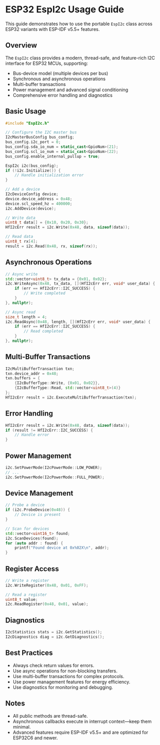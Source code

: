 # ESP32 EspI2c Usage Guide

This guide demonstrates how to use the portable `EspI2c` class across ESP32 variants with ESP-IDF v5.5+ features.

## Overview

The `EspI2c` class provides a modern, thread-safe, and feature-rich I2C interface for ESP32 MCUs, supporting:
- Bus-device model (multiple devices per bus)
- Synchronous and asynchronous operations
- Multi-buffer transactions
- Power management and advanced signal conditioning
- Comprehensive error handling and diagnostics

## Basic Usage

```cpp
#include "EspI2c.h"

// Configure the I2C master bus
I2cMasterBusConfig bus_config;
bus_config.i2c_port = 0;
bus_config.sda_io_num = static_cast<GpioNum>(21);
bus_config.scl_io_num = static_cast<GpioNum>(22);
bus_config.enable_internal_pullup = true;

EspI2c i2c(bus_config);
if (!i2c.Initialize()) {
    // Handle initialization error
}

// Add a device
I2cDeviceConfig device;
device.device_address = 0x48;
device.scl_speed_hz = 400000;
i2c.AddDevice(device);

// Write data
uint8_t data[] = {0x10, 0x20, 0x30};
HfI2cErr result = i2c.Write(0x48, data, sizeof(data));

// Read data
uint8_t rx[4];
result = i2c.Read(0x48, rx, sizeof(rx));
```

## Asynchronous Operations

```cpp
// Async write
std::vector<uint8_t> tx_data = {0x01, 0x02};
i2c.WriteAsync(0x48, tx_data, [](HfI2cErr err, void* user_data) {
    if (err == HfI2cErr::I2C_SUCCESS) {
        // Write completed
    }
}, nullptr);

// Async read
size_t length = 4;
i2c.ReadAsync(0x48, length, [](HfI2cErr err, void* user_data) {
    if (err == HfI2cErr::I2C_SUCCESS) {
        // Read completed
    }
}, nullptr);
```

## Multi-Buffer Transactions

```cpp
I2cMultiBufferTransaction txn;
txn.device_addr = 0x48;
txn.buffers = {
    {I2cBufferType::Write, {0x01, 0x02}},
    {I2cBufferType::Read, std::vector<uint8_t>(4)}
};
HfI2cErr result = i2c.ExecuteMultiBufferTransaction(txn);
```

## Error Handling

```cpp
HfI2cErr result = i2c.Write(0x48, data, sizeof(data));
if (result != HfI2cErr::I2C_SUCCESS) {
    // Handle error
}
```

## Power Management

```cpp
i2c.SetPowerMode(I2cPowerMode::LOW_POWER);
// ...
i2c.SetPowerMode(I2cPowerMode::FULL_POWER);
```

## Device Management

```cpp
// Probe a device
if (i2c.ProbeDevice(0x48)) {
    // Device is present
}

// Scan for devices
std::vector<uint16_t> found;
i2c.ScanDevices(found);
for (auto addr : found) {
    printf("Found device at 0x%02X\n", addr);
}
```

## Register Access

```cpp
// Write a register
i2c.WriteRegister(0x48, 0x01, 0xFF);

// Read a register
uint8_t value;
i2c.ReadRegister(0x48, 0x01, value);
```

## Diagnostics

```cpp
I2cStatistics stats = i2c.GetStatistics();
I2cDiagnostics diag = i2c.GetDiagnostics();
```

## Best Practices
- Always check return values for errors.
- Use async operations for non-blocking transfers.
- Use multi-buffer transactions for complex protocols.
- Use power management features for energy efficiency.
- Use diagnostics for monitoring and debugging.

## Notes
- All public methods are thread-safe.
- Asynchronous callbacks execute in interrupt context—keep them minimal.
- Advanced features require ESP-IDF v5.5+ and are optimized for ESP32C6 and newer. 